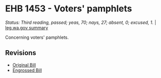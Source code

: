 # EHB 1453 - Voters' pamphlets
*Status: Third reading, passed; yeas, 70; nays, 27; absent, 0; excused, 1.* | [leg.wa.gov summary](https://app.leg.wa.gov/billsummary?BillNumber=1453&Year=2021)

Concerning voters' pamphlets.

## Revisions
* [Original Bill](1/)
* [Engrossed Bill](1/)